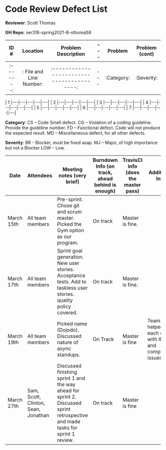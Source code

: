 # Code Review Defect List


**Reviewer**: Scott Thomas

**GH Repo**: ser316-spring2021-B-sthoma58

|**ID #** |      **Location**     |        **Problem Description**           |---|    **Problem**    |    **Problem (cont)**    |
|:-------:|:---------------------:|:----------------------------------------:|---|:-----------------:|:------------------------:|
|:-------:|: File and Line Number:|:----------------------------------------:|---|:Category:|:Severity:|

| 1 |---|---|---|---|---|
| 2 |---|---|---|---|---|
| 3 |---|---|---|---|---|
| 4 |---|---|---|---|---|
| 5 |---|---|---|---|---|
| 6 |---|---|---|---|---|
| 7 |---|---|---|---|---|




**Category**: CS – Code Smell defect. CG – Violation of a coding guideline. Provide the guideline number. FD – Functional defect. Code will not produce the expected result. MD – Miscellaneous defect, for all other defects.

**Severity**: BR - Blocker, must be fixed asap. MJ – Major, of high importance but not a Blocker LOW – Low. 




 

| Date  | Attendees  |Meeting notes (very brief)   | Burndown Info (on track, ahead behind is enough) | TravisCI info (does the master pass) | Additional Info  |
|---|---|---|---|---|---|
| March 15th | All team members  | Pre-sprint. Chose git and scrum master. Picked the Gym option as our program.  | On track  | Master is fine. |  |
| March 17th | All team members  | Sprint goal generation. New user stories. Acceptance tests. Add to taskless user stories. quality policy covered.  | On track   | Master is fine.  |  |
| March 19th | All team members  | Picked name (Dojodo). Discussed nature of async standups.  | On Track  | Master is fine | Team helped each other with IDE and compilation issues. |
| March 27th | Sam, Scott, Clinton, Sean, Jonathan | Discussed finishing sprint 1 and the way ahead for sprint 2. Discussed sprint retrospective and made tasks for sprint 1 review. | On track| Master is fine ||

